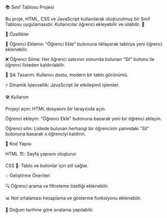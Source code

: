 📚 Sınıf Tablosu Projesi

Bu proje, HTML, CSS ve JavaScript kullanılarak oluşturulmuş bir Sınıf Tablosu uygulamasıdır. Kullanıcılar öğrenci ekleyebilir ve silebilir. 🚀

📌 Özellikler

📝 Öğrenci Ekleme: "Öğrenci Ekle" butonuna tıklayarak tabloya yeni öğrenci eklenebilir.

❌ Öğrenci Silme: Her öğrenci satırının sonunda bulunan "Sil" butonu ile öğrenci listeden kaldırılabilir.

🎨 Şık Tasarım: Kullanıcı dostu, modern bir tablo görünümü.

⚡ Dinamik İşlevsellik: JavaScript ile etkileşimli işlemler.

🛠️ Kullanım

Projeyi açın: HTML dosyasını bir tarayıcıda açın.

Öğrenci ekleyin: "Öğrenci Ekle" butonuna basarak yeni bir öğrenci ekleyin.

Öğrenci silin: Listede bulunan herhangi bir öğrencinin yanındaki "Sil" butonuna basarak o öğrenciyi kaldırın.

📜 Kod Yapısı

HTML 🏗️: Sayfa yapısını oluşturur.

CSS 🎨: Tablo ve butonlar için stil sağlar.

💡 Geliştirme Önerileri

🔍 Öğrenci arama ve filtreleme özelliği eklenebilir.

📊 Not ortalaması hesaplama ve gösterme fonksiyonu eklenebilir.

📅 Doğum tarihine göre sıralama yapılabilir.
